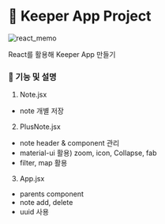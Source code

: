 # 📓 Keeper App Project
![react_memo](https://user-images.githubusercontent.com/70925962/131511927-cfe0f66b-1eca-4076-aacb-0f1df6a86fd4.gif)

React를 활용해 Keeper App 만들기   

### 📁 기능 및 설명
1. Note.jsx
- note 개별 저장

2. PlusNote.jsx
- note header & component 관리
- material-ui 활용) zoom, icon, Collapse, fab
- filter, map 활용

3. App.jsx
- parents component
- note add, delete
- uuid 사용
